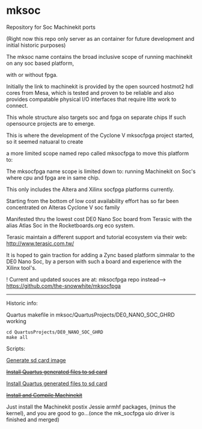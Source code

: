 # mksoc
Repository for Soc Machinekit ports

(Right now this repo only server as an container for future development and initial historic purposes)

The mksoc name contains the broad inclusive scope of running machinekit on any soc based platform,

with or without fpga.


Initially the link to machinekit is provided by the open sourced hostmot2 hdl cores from Mesa, which is tested and proven to be reliable and also provides compatable physical I/O interfaces that require litte work to connect. 


This whole structure  also targets soc and fpga on separate chips If such opensource projects are to emerge.


This is where the development of the Cyclone V mksocfpga project started, so it seemed natuaral to create

a more limited scope named repo called mksocfpga to move this platform to:


The mksocfpga name scope is limited down to: running Machinekit on Soc's where cpu and fpga are in same chip.

This only includes the Altera and Xilinx socfpga platforms currently.

Starting from the bottom of low cost availability effort has so far been concentrated on Alteras Cyclone V soc family

Manifested thru the lowest cost DE0 Nano Soc board from Terasic with the alias Atlas Soc in the Rocketboards.org eco system.

Terasic maintain a different support and tutorial ecosystem via their web: http://www.terasic.com.tw/

It is hoped to gain traction for adding a Zync based platform simmalar to the DE0 Nano Soc, by a person with such a board and experience with the Xilinx tool's.


! Current and updated souces are at:
mksocfpga repo instead-->
https://github.com/the-snowwhite/mksocfpga


-----------------------

Historic info:

Quartus makefile in mksoc/QuartusProjects/DE0_NANO_SOC_GHRD working

    cd QuartusProjects/DE0_NANO_SOC_GHRD
    make all
    
Scripts:    
    
[Generate sd card image](./scripts/Divided_scripts/readme.md)

~~[Install Quartus generated files to sd card](./Notes/install_Makefile-generated-files-to-sdcard.txt)~~

[Install Quartus generated files to sd card](./scripts/inst-rbf-dtb.sh)

~~[Install and Compile Machinekit](./scripts/mksoc-jessie-mk_rip_build-instal-v2.sh)~~

Just install the Machinekit postix Jessie armhf packages, (minus the kernel), and you are good to go...(once the mk_socfpga uio driver is finished and merged)
  
